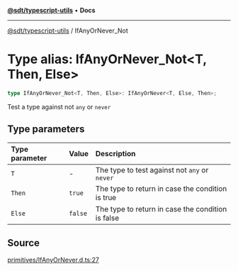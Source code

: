 [**@sdt/typescript-utils**](../README.md) • **Docs**

***

[@sdt/typescript-utils](../globals.md) / IfAnyOrNever\_Not

# Type alias: IfAnyOrNever\_Not\<T, Then, Else\>

```ts
type IfAnyOrNever_Not<T, Then, Else>: IfAnyOrNever<T, Else, Then>;
```

Test a type against not `any` or `never`

## Type parameters

| Type parameter | Value | Description |
| :------ | :------ | :------ |
| `T` | - | The type to test against not `any` or `never` |
| `Then` | `true` | The type to return in case the condition is true |
| `Else` | `false` | The type to return in case the condition is false |

## Source

[primitives/IfAnyOrNever.d.ts:27](https://github.com/sylvaindethier/typescript-utils/blob/fc923b9b8f624519a4e708a123084592ab3d1c55/types/primitives/IfAnyOrNever.d.ts#L27)
